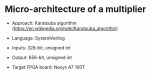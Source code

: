 # Micro-architecture of a multiplier

* Approach: Karatsuba algorithm (https://en.wikipedia.org/wiki/Karatsuba_algorithm)

* Language: SystemVerilog

* Inputs: 328-bit, unsigned int

* Output: 656-bit, unsigned int

* Target FPGA board: Nexys A7 100T
